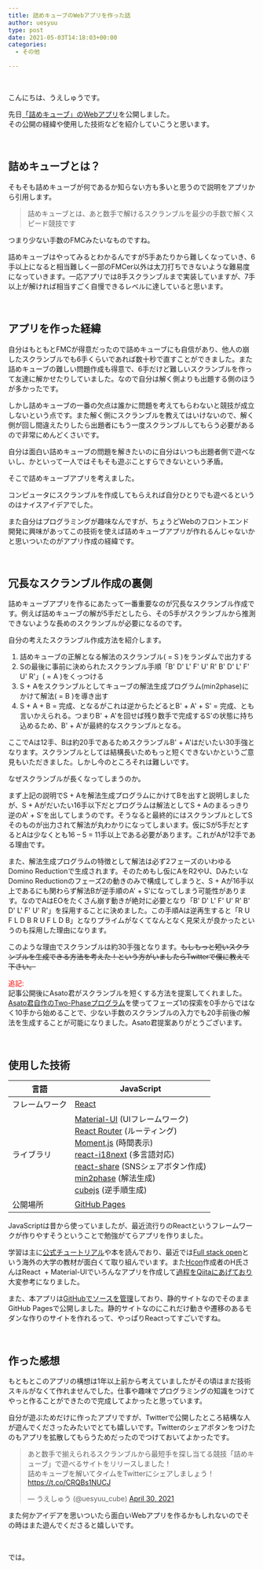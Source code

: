 ```yaml
---
title: 詰めキューブのWebアプリを作った話
author: uesyuu
type: post
date: 2021-05-03T14:18:03+00:00
categories:
  - その他

---
```

&nbsp;

こんにちは、うえしゅうです。

先日[「詰めキューブ」のWebアプリ][1]を公開しました。  
その公開の経緯や使用した技術などを紹介していこうと思います。

&nbsp;

## 詰めキューブとは？

そもそも詰めキューブが何であるか知らない方も多いと思うので説明をアプリから引用します。

> 詰めキューブとは、あと数手で解けるスクランブルを最少の手数で解くスピード競技です

つまり少ない手数のFMCみたいなものですね。

詰めキューブはやってみるとわかるんですが5手あたりから難しくなっていき、6手以上になると相当難しく一部のFMCer以外は太刀打ちできないような難易度になっていきます。一応アプリでは8手スクランブルまで実装していますが、7手以上が解ければ相当すごく自慢できるレベルに達していると思います。

&nbsp;

## アプリを作った経緯

自分はもともとFMCが得意だったので詰めキューブにも自信があり、他人の崩したスクランブルでも6手くらいであれば数十秒で直すことができました。また詰めキューブの難しい問題作成も得意で、6手だけど難しいスクランブルを作って友達に解かせたりしていました。なので自分は解く側よりも出題する側のほうが多かったです。

しかし詰めキューブの一番の欠点は誰かに問題を考えてもらわないと競技が成立しないという点です。また解く側にスクランブルを教えてはいけないので、解く側が回し間違えたりしたら出題者にもう一度スクランブルしてもらう必要があるので非常にめんどくさいです。

自分は面白い詰めキューブの問題を解きたいのに自分はいつも出題者側で遊べないし、かといって一人ではそもそも遊ぶことすらできないという矛盾。

そこで詰めキューブアプリを考えました。

コンピュータにスクランブルを作成してもらえれば自分ひとりでも遊べるというのはナイスアイデアでした。

また自分はプログラミングが趣味なんですが、ちょうどWebのフロントエンド開発に興味があってこの技術を使えば詰めキューブアプリが作れるんじゃないかと思いついたのがアプリ作成の経緯です。

&nbsp;

## 冗長なスクランブル作成の裏側

詰めキューブアプリを作るにあたって一番重要なのが冗長なスクランブル作成です。例えば詰めキューブの解が5手だとしたら、その5手がスクランブルから推測できないような長めのスクランブルが必要になるのです。

自分の考えたスクランブル作成方法を紹介します。

  1. 詰めキューブの正解となる解法のスクランブル( = S )をランダムで出力する
  2. Sの最後に事前に決められたスクランブル手順「B' D' L' F' U' R' B' D' L' F' U' R'」( = A )をくっつける
  3. S + Aをスクランブルとしてキューブの解法生成プログラム(min2phase)にかけて解法( = B )を導き出す
  4. S + A + B = 完成、となるがこれは逆からたどるとB' + A' + S' = 完成、とも言いかえられる。つまりB' + A'を回せば残り数手で完成するS'の状態に持ち込めるため、B' + A'が最終的なスクランブルとなる。

ここでAは12手、Bは約20手であるためスクランブルB' + A'はだいたい30手強となります。スクランブルとしては結構長いためもっと短くできないかというご意見もいただきました。しかし今のところそれは難しいです。

なぜスクランブルが長くなってしまうのか。

まず上記の説明でS + Aを解法生成プログラムにかけてBを出すと説明しましたが、S + Aがだいたい16手以下だとプログラムは解法としてS + Aのまるっきり逆のA' + S'を出してしまうのです。そうなると最終的にはスクランブルとしてSそのものが出力されて解法が丸わかりになってしまいます。仮にSが5手だとするとAは少なくとも16 &#8211; 5 = 11手以上である必要があります。これがAが12手である理由です。

また、解法生成プログラムの特徴として解法は必ず2フェーズのいわゆるDomino Reductionで生成されます。そのためもし仮にAをR2やU、DみたいなDomino Reductionのフェーズ2の動きのみで構成してしまうと、S + Aが16手以上であるにも関わらず解法Bが逆手順のA' + S'になってしまう可能性があります。なのでAはEOをたくさん崩す動きが絶対に必要となり「B' D' L' F' U' R' B' D' L' F' U' R'」を採用することに決めました。この手順Aは逆再生すると「R U F L D B R U F L D B」となりプライムがなくてなんとなく見栄えが良かったというのも採用した理由になります。

このような理由でスクランブルは約30手強となります。<del>もしもっと短いスクランブルを生成できる方法を考えた！という方がいましたらTwitterで僕に教えて下さい。</del>

<span style="color: #ff0000;">追記:</span>  
記事公開後にAsato君がスクランブルを短くする方法を提案してくれました。[Asato君自作のTwo-Phaseプログラム][2]を使ってフェーズ1の探索を0手からではなく10手から始めることで、少ない手数のスクランブルの入力でも20手前後の解法を生成することが可能になりました。Asato君提案ありがとうございます。

&nbsp;

## 使用した技術

|言語|JavaScript|
|--|--|
|フレームワーク|<a href="https://ja.reactjs.org/">React</a>|
|ライブラリ|<a href="https://material-ui.com/ja/">Material-UI</a> (UIフレームワーク)<br /> <a href="https://reactrouter.com/">React Router</a> (ルーティング)<br /> <a href="https://momentjs.com/">Moment.js</a> (時間表示)<br /> <a href="https://react.i18next.com/">react-i18next</a> (多言語対応)<br /> <a href="https://github.com/nygardk/react-share">react-share</a> (SNSシェアボタン作成)<br /> <a href="https://github.com/cs0x7f/min2phase">min2phase</a> (解法生成)<br><a href="https://github.com/ldez/cubejs">cubejs</a> (逆手順生成)|
|公開場所|<a href="https://docs.github.com/ja/pages/getting-started-with-github-pages/about-github-pages">GitHub Pages</a>|

JavaScriptは昔から使っていましたが、最近流行りのReactというフレームワークが作りやすそうということで勉強がてらアプリを作りました。

学習は主に[公式チュートリアル][3]や本を読んでおり、最近では[Full stack open][4]という海外の大学の教材が面白くて取り組んでいます。また[Hcon][5]作成者のH氏さんはReact  + Material-UIでいろんなアプリを作成して[過程をQiitaにあげており][6]大変参考になりました。

また、本アプリは[GitHubでソースを管理][7]しており、静的サイトなのでそのままGitHub Pagesで公開しました。静的サイトなのにこれだけ動きや遷移のあるモダンな作りのサイトを作れるって、やっぱりReactってすごいですね。

&nbsp;

## 作った感想

もともとこのアプリの構想は1年以上前から考えていましたがその頃はまだ技術スキルがなくて作れませんでした。仕事や趣味でプログラミングの知識をつけてやっと作ることができたので完成してよかったと思っています。

自分が遊ぶためだけに作ったアプリですが、Twitterで公開したところ結構な人が遊んでくださったみたいでとても嬉しいです。Twitterのシェアボタンをつけたのもアプリを拡散してもらうためだったのでつけておいてよかったです。

<blockquote class="twitter-tweet"><p lang="ja" dir="ltr">あと数手で揃えられるスクランブルから最短手を探し当てる競技「詰めキューブ」で遊べるサイトをリリースしました！<br>詰めキューブを解いてタイムをTwitterにシェアしましょう！<a href="https://t.co/CRQBs1NUCJ">https://t.co/CRQBs1NUCJ</a></p>&mdash; うえしゅう (@uesyuu_cube) <a href="https://twitter.com/uesyuu_cube/status/1388068238274097158?ref_src=twsrc%5Etfw">April 30, 2021</a></blockquote> <script async src="https://platform.twitter.com/widgets.js" charset="utf-8"></script>

また何かアイデアを思いついたら面白いWebアプリを作るかもしれないのでその時はまた遊んでくださると嬉しいです。

&nbsp;

では。

&nbsp;

 [1]: https://uesyuu.github.io/tsume_cube/
 [2]: https://github.com/asirai/twophase.js
 [3]: https://ja.reactjs.org/tutorial/tutorial.html
 [4]: https://fullstackopen.com/en/
 [5]: https://hcon-3bld.web.app/
 [6]: https://qiita.com/shinhiro
 [7]: https://github.com/uesyuu/tsume_cube